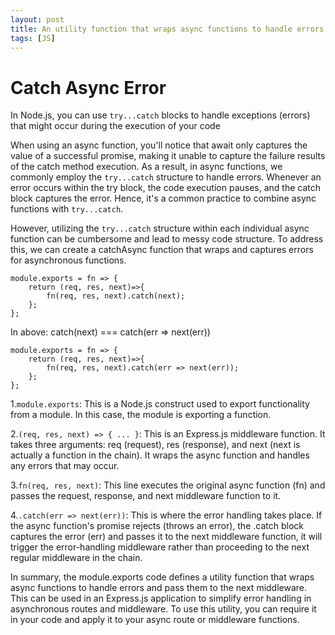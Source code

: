 ```yaml
---
layout: post
title: An utility function that wraps async functions to handle errors
tags: [JS]
---
```

# Catch Async Error
In Node.js, you can use `try...catch` blocks to handle exceptions (errors) that might occur during the execution of your code

When using an async function, you'll notice that await only captures the value of a successful promise, making it unable to capture the failure results of the catch method execution. As a result, in async functions, we commonly employ the `try...catch` structure to handle errors. Whenever an error occurs within the try block, the code execution pauses, and the catch block captures the error. Hence, it's a common practice to combine async functions with `try...catch`.

However, utilizing the `try...catch` structure within each individual async function can be cumbersome and lead to messy code structure. To address this, we can create a catchAsync function that wraps and captures errors for asynchronous functions. 

```
module.exports = fn => {       
    return (req, res, next)=>{ 
        fn(req, res, next).catch(next);  
    };
};
```
In above: catch(next)  === catch(err => next(err))
```
module.exports = fn => {       
    return (req, res, next)=>{ 
        fn(req, res, next).catch(err => next(err));  
    };
};
```

1.`module.exports`: This is a Node.js construct used to export functionality from a module. In this case, the module is exporting a function.

2.`(req, res, next) => { ... }`: This is an Express.js middleware function. It takes three arguments: req (request), res (response), and next (next is actually a function in the chain). It wraps the async function and handles any errors that may occur.

3.`fn(req, res, next)`: This line executes the original async function (fn) and passes the request, response, and next middleware function to it.

4.`.catch(err => next(err))`: This is where the error handling takes place. If the async function's promise rejects (throws an error), the .catch block captures the error (err) and passes it to the next middleware function,  it will trigger the error-handling middleware rather than proceeding to the next regular middleware in the chain. 

In summary, the module.exports code defines a utility function that wraps async functions to handle errors and pass them to the next middleware. This can be used in an Express.js application to simplify error handling in asynchronous routes and middleware. To use this utility, you can require it in your code and apply it to your async route or middleware functions.
